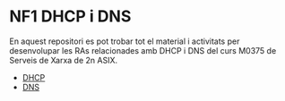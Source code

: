 # NF1 DHCP i DNS

En aquest repositori es pot trobar tot el material i activitats per desenvolupar les RAs relacionades amb DHCP i DNS del curs M0375 de Serveis de Xarxa de 2n ASIX.

* [DHCP](./DHCP/README.md)
* [DNS](./DNS/README.md)